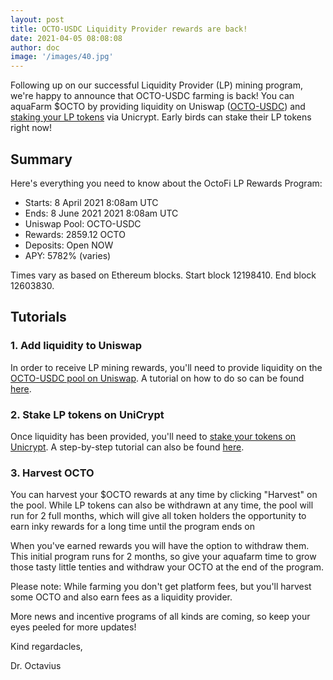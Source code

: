 ```yaml
---
layout: post
title: OCTO-USDC Liquidity Provider rewards are back!
date: 2021-04-05 08:08:08 
author: doc
image: '/images/40.jpg'
---
```


Following up on our successful Liquidity Provider (LP) mining program, we're happy to announce that OCTO-USDC farming is back! You can aquaFarm $OCTO by providing liquidity on Uniswap ([OCTO-USDC](https://info.uniswap.org/pair/0x1B87FDE6aF5396165fdADf7f532784622A824Abf)) and [staking your LP tokens](https://farm.unicrypt.network/farms?token=0x7240aC91f01233BaAf8b064248E80feaA5912BA3) via Unicrypt. Early birds can stake their LP tokens right now!

## Summary

Here's everything you need to know about the OctoFi LP Rewards Program:

- Starts: 8 April 2021 8:08am UTC
- Ends: 8 June 2021 2021 8:08am UTC
- Uniswap Pool: OCTO-USDC
- Rewards: 2859.12 OCTO
- Deposits: Open NOW
- APY: 5782% (varies)

Times vary as based on Ethereum blocks. Start block 12198410. End block 12603830.

## Tutorials

### 1. Add liquidity to Uniswap

In order to receive LP mining rewards, you'll need to provide liquidity on the [OCTO-USDC pool on Uniswap](https://info.uniswap.org/pair/0x1B87FDE6aF5396165fdADf7f532784622A824Abf). A tutorial on how to do so can be found [here](https://den.octo.fi/d/114-how-to-add-liquidity-to-uniswap-liquidity-pool).

### 2. Stake LP tokens on UniCrypt

Once liquidity has been provided, you'll need to [stake your tokens on Unicrypt](https://farm.unicrypt.network/farms?token=0x7240aC91f01233BaAf8b064248E80feaA5912BA3). A step-by-step tutorial can also be found [here](https://octo.fi/blog/liquidity-provider-rewards-are-here).

### 3. Harvest OCTO

You can harvest your $OCTO rewards at any time by clicking "Harvest" on the pool. While LP tokens can also be withdrawn at any time, the pool will run for 2 full months, which will give all token holders the opportunity to earn inky rewards for a long time until the program ends on

When you've earned rewards you will have the option to withdraw them. This initial program runs for 2 months, so give your aquafarm time to grow those tasty little tenties and withdraw your OCTO at the end of the program.

Please note: While farming you don't get platform fees, but you'll harvest some OCTO and also earn fees as a liquidity provider.

More news and incentive programs of all kinds are coming, so keep your eyes peeled for more updates!

Kind regardacles,

Dr. Octavius
